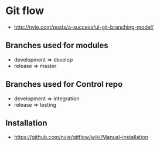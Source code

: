 # Git flow
* http://nvie.com/posts/a-successful-git-branching-model/

## Branches used for modules
* development => develop
* release => master

## Branches used for Control repo
* development => integration
* release => testing

## Installation
* https://github.com/nvie/gitflow/wiki/Manual-installation
